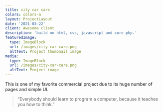 ```yaml
---
title: city car care
colors: colors-a
layout: ProjectLayout
date: '2021-03-22'
client: Awesome client
description: 'build on html, css, javascript and core php.'
featuredImage:
  type: ImageBlock
  url: /images/city-car-care.png
  altText: Project thumbnail image
media:
  type: ImageBlock
  url: /images/city-car-care.png
  altText: Project image
---
```

This is one of my favorite commercial project due to its huge number of pages and simple UI.

> “Everybody should learn to program a computer, because it teaches you how to think.”


